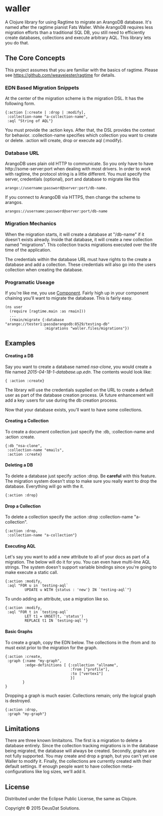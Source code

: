 # waller

A Clojure library for using Ragtime to migrate an ArangoDB database. It's named
after the ragtime pianist Fats Waller. While ArangoDB requires less migration 
efforts than a traditional SQL DB, you still need to efficiently create databases,
collections and execute arbitrary AQL. This library lets you do that.

## The Core Concepts
This project assumes that you are familiar with the basics of ragtime. Please
see https://github.com/weavejester/ragtime for details.

### EDN Based Migration Snippets

At the center of the migration scheme is the migration DSL. It has the following
form.

```
{:action [:create | :drop | :modify],
 :collection-name "a-collection-name",
 :aql "String of AQL"}
 ```
 
You must provide the :action keys. After that, the DSL provides the
context for behavior.  :collection-name specifies which collection you want
to create or delete.  :action will create, drop or execute aql (:modify). 

### Database URL

ArangoDB uses plain old HTTP to communicate. So you only have to have 
http://some-server:port when dealing with most drivers. In order to work with
ragtime, the protocol string is a little different. You must specify the 
server, credentials (optional), port and database to migrate like this 
 
```
arango://username:password@server:port/db-name.
```

If you connect to ArangoDB via HTTPS, then change the scheme to arangos.

```
arangos://username:password@server:port/db-name
```
### Migration Mechanics
When the migration starts, it will create a database at "/db-name" if it 
doesn't exists already. Inside that database, it will create a new collection
named "migrations". This collection tracks migrations executed over the 
life time of the application.

The credentials within the database URL must have rights to the create a
database and add a collection. These credentials will also go into the users
collection when creating the database.

### Programatic Useage
If you're like me, you use [Component](https://github.com/stuartsierra/component).
Fairly high up in your component chaining you'll want to migrate the database. 
This is fairly easy.

```
(ns user
  (require [ragtime.main :as rmain]))
  ...
  (rmain/migrate {:database "arango://tester1:pass@arangodb:8529/testing-db" 
                  :migrations "waller.files/migrations"})
```

## Examples

#### Creating a DB
 
Say you want to create a database named *nsa-clone*,
you would create a file named *2015-04-18-1-database.up.edn*. The contents
would look like:
 
```
{ :action :create}
```

The library will use the credentials supplied on the URL to create a default 
user as part of the database creation process. (A future enhancement will add
a key :users for use during the db creation process.
  
Now that your database exists, you'll want to have some collections.
 
#### Creating a Collection
To create a document collection just specify the :db, :collection-name and 
:action :create.
 
```
{:db "nsa-clone",
 :collection-name "emails",
 :action :create}
```

#### Deleting a DB
To delete a database just specify :action :drop. Be **careful** with this feature. The migration system doesn't stop to make sure you really want to drop the database. Everything will go with the it.

```
{:action :drop}
```

#### Drop a Collection
To delete a collection specify the :action :drop :collection-name "a-collection".

```
{:action :drop,
 :collection-name "a-collection"}
```
#### Executing AQL
Let's say you want to add a new attribute to all of your docs as part of a migration. The below will do it for you. You can even have multi-line AQL strings. The system doesn't support variable bindings since you're going to make execute a static call. 

```
{:action :modify,
 :aql "FOR u in `testing-aql`
         UPDATE u WITH {status : 'new'} IN `testing-aql`"}
```

To undo adding an attribute, use a migration like so.

```
{:action :modify,
 :aql "FOR t in `testing-aql`
         LET t1 = UNSET(t, 'status')
         REPLACE t1 IN `testing-aql`"}
 ```
#### Basic Graphs
To create a graph, copy the EDN below. The collections in the :from and :to must exist prior to the migration for the graph. 

```
{:action :create,
 :graph {:name "my-graph",
         :edge-definitions [ {:collection "allname",
                              :from ["profile"],
                              :to ["vertex1"]
                              }]
        }
}
```

Dropping a graph is much easier. Collections remain; only the logical graph is destroyed.

```
{:action :drop,
 :graph "my-graph"}
```
 
## Limitations
There are three known limitaitons. The first is a migration to delete a database entirely. Since the collection tracking migrations is in the database being migrated, the database will always be created. Secondly, graphs are not fully supported. You may create and drop a graph, but you can't yet use Waller to modify it. Finally, the collections are currently created with their default settings. If enough people want to have collection meta-configurations like log sizes, we'll add it.

## License
Distributed under the Eclipse Public License, the same as Clojure.

Copyright © 2015 DeusDat Solutions.

